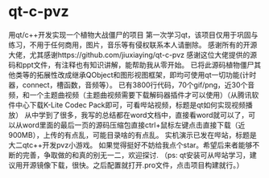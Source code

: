 # qt-c-pvz
 用qt/c++开发实现一个植物大战僵尸的项目
 第一次学习qt，该项目仅用于巩固与练习，不用于任何商用，图片，音乐等有侵权联系本人请删除。
 感谢所有的开源大佬，尤其感谢https://github.com/jiuxiaying/qt-c-pvz
 感谢这位大佬提供的源码和ppt文件，有注释也有知识讲解，能帮助我从零开始。
已将此源码植物僵尸其他类等的拓展性改成继承QObject和图形视图框架，即均可使用qt一切功能(计时器，connect，槽函数，音频等）。
已有3800行代码，70个gif/png，近30个音频，和一个主题曲视频（主题曲视频需要下载解码器插件才可以使用）（从腾讯软件中心下载K-Lite Codec Pack即可，可看哔站视频，标题是qt如何实现视频播放）
从中学到了很多，我写的总结都在word文档中，直接看word就可以了，可以从word里面的最后一页的源码压缩包直接ctrl+鼠标左键点击直接下载（近900MB），上传的有点乱，可能目录啥的有点乱。
实机演示已发在哔站，标题是大二qtc++开发pvz小游戏。
如果觉得挺好不妨给我点个star。希望后来者能够不断的完善，争取做的和真的别无一二，欢迎探讨.
（ps: qt安装可从哔站学习，建议用开源镜像下载，很快。之后配置就打开.pro文件，点击项目构建就行。）
